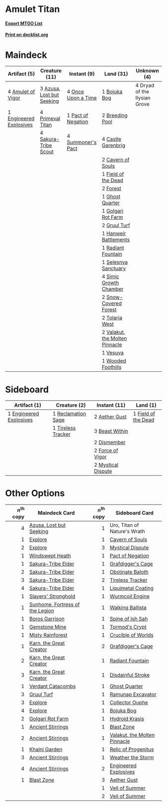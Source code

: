 # Amulet Titan

#### [Export MTGO List](../collection/Amulet%20Titan/Amulet%20Titan.txt)
#### [Print on decklist.org](http://decklist.org/?deckmain=4%09Amulet%20of%20Vigor%0A3%09Azusa,%20Lost%20but%20Seeking%0A1%09Bojuka%20Bog%0A2%09Breeding%20Pool%0A4%09Castle%20Garenbrig%0A2%09Cavern%20of%20Souls%0A4%09Dryad%20of%20the%20Ilysian%20Grove%0A1%09Engineered%20Explosives%0A1%09Field%20of%20the%20Dead%0A2%09Forest%0A1%09Ghost%20Quarter%0A1%09Golgari%20Rot%20Farm%0A2%09Gruul%20Turf%0A1%09Hanweir%20Battlements%0A4%09Once%20Upon%20a%20Time%0A1%09Pact%20of%20Negation%0A4%09Primeval%20Titan%0A1%09Radiant%20Fountain%0A4%09Sakura-Tribe%20Scout%0A1%09Selesnya%20Sanctuary%0A4%09Simic%20Growth%20Chamber%0A2%09Snow-Covered%20Forest%0A4%09Summoner's%20Pact%0A2%09Tolaria%20West%0A2%09Valakut,%20the%20Molten%20Pinnacle%0A1%09Vesuva%0A1%09Wooded%20Foothills&deckside=2%09Aether%20Gust%0A3%09Beast%20Within%0A2%09Dismember%0A1%09Engineered%20Explosives%0A1%09Field%20of%20the%20Dead%0A2%09Force%20of%20Vigor%0A2%09Mystical%20Dispute%0A1%09Reclamation%20Sage%0A1%09Tireless%20Tracker)
# Maindeck

|                                          Artifact (5)                                           |                                           Creature (11)                                            |                                         Instant (9)                                         |                                                Land (31)                                                |        Unknown (4)         |
|-------------------------------------------------------------------------------------------------|----------------------------------------------------------------------------------------------------|---------------------------------------------------------------------------------------------|---------------------------------------------------------------------------------------------------------|----------------------------|
|4 [Amulet of Vigor](http://gatherer.wizards.com/Pages/Card/Details.aspx?multiverseid=191577)     |3 [Azusa, Lost but Seeking](http://gatherer.wizards.com/Pages/Card/Details.aspx?multiverseid=442150)|4 [Once Upon a Time](http://gatherer.wizards.com/Pages/Card/Details.aspx?multiverseid=473131)|1 [Bojuka Bog](http://gatherer.wizards.com/Pages/Card/Details.aspx?multiverseid=376269)                  |4 Dryad of the Ilysian Grove|
|1 [Engineered Explosives](http://gatherer.wizards.com/Pages/Card/Details.aspx?multiverseid=50139)|4 [Primeval Titan](http://gatherer.wizards.com/Pages/Card/Details.aspx?multiverseid=438749)         |1 [Pact of Negation](http://gatherer.wizards.com/Pages/Card/Details.aspx?multiverseid=442057)|2 [Breeding Pool](http://gatherer.wizards.com/Pages/Card/Details.aspx?multiverseid=97088)                |                            |
|                                                                                                 |4 [Sakura-Tribe Scout](http://gatherer.wizards.com/Pages/Card/Details.aspx?multiverseid=74210)      |4 [Summoner's Pact](http://gatherer.wizards.com/Pages/Card/Details.aspx?multiverseid=442178) |4 [Castle Garenbrig](http://gatherer.wizards.com/Pages/Card/Details.aspx?multiverseid=473202)            |                            |
|                                                                                                 |                                                                                                    |                                                                                             |2 [Cavern of Souls](http://gatherer.wizards.com/Pages/Card/Details.aspx?multiverseid=278058)             |                            |
|                                                                                                 |                                                                                                    |                                                                                             |1 [Field of the Dead](http://gatherer.wizards.com/Pages/Card/Details.aspx?multiverseid=467001)           |                            |
|                                                                                                 |                                                                                                    |                                                                                             |2 [Forest](http://gatherer.wizards.com/Pages/Card/Details.aspx?multiverseid=439860)                      |                            |
|                                                                                                 |                                                                                                    |                                                                                             |1 [Ghost Quarter](http://gatherer.wizards.com/Pages/Card/Details.aspx?multiverseid=389534)               |                            |
|                                                                                                 |                                                                                                    |                                                                                             |1 [Golgari Rot Farm](http://gatherer.wizards.com/Pages/Card/Details.aspx?multiverseid=376353)            |                            |
|                                                                                                 |                                                                                                    |                                                                                             |2 [Gruul Turf](http://gatherer.wizards.com/Pages/Card/Details.aspx?multiverseid=420917)                  |                            |
|                                                                                                 |                                                                                                    |                                                                                             |1 [Hanweir Battlements](http://gatherer.wizards.com/Pages/Card/Details.aspx?multiverseid=414511)         |                            |
|                                                                                                 |                                                                                                    |                                                                                             |1 [Radiant Fountain](http://gatherer.wizards.com/Pages/Card/Details.aspx?multiverseid=438810)            |                            |
|                                                                                                 |                                                                                                    |                                                                                             |1 [Selesnya Sanctuary](http://gatherer.wizards.com/Pages/Card/Details.aspx?multiverseid=376492)          |                            |
|                                                                                                 |                                                                                                    |                                                                                             |4 [Simic Growth Chamber](http://gatherer.wizards.com/Pages/Card/Details.aspx?multiverseid=405379)        |                            |
|                                                                                                 |                                                                                                    |                                                                                             |2 [Snow-Covered Forest](http://gatherer.wizards.com/Pages/Card/Details.aspx?multiverseid=121192)         |                            |
|                                                                                                 |                                                                                                    |                                                                                             |2 [Tolaria West](http://gatherer.wizards.com/Pages/Card/Details.aspx?multiverseid=136047)                |                            |
|                                                                                                 |                                                                                                    |                                                                                             |2 [Valakut, the Molten Pinnacle](http://gatherer.wizards.com/Pages/Card/Details.aspx?multiverseid=190400)|                            |
|                                                                                                 |                                                                                                    |                                                                                             |1 [Vesuva](http://gatherer.wizards.com/Pages/Card/Details.aspx?multiverseid=113543)                      |                            |
|                                                                                                 |                                                                                                    |                                                                                             |1 [Wooded Foothills](http://gatherer.wizards.com/Pages/Card/Details.aspx?multiverseid=405116)            |                            |


# Sideboard

|                                          Artifact (1)                                           |                                        Creature (2)                                         |                                        Instant (11)                                         |                                           Land (1)                                           |
|-------------------------------------------------------------------------------------------------|---------------------------------------------------------------------------------------------|---------------------------------------------------------------------------------------------|----------------------------------------------------------------------------------------------|
|1 [Engineered Explosives](http://gatherer.wizards.com/Pages/Card/Details.aspx?multiverseid=50139)|1 [Reclamation Sage](http://gatherer.wizards.com/Pages/Card/Details.aspx?multiverseid=389651)|2 [Aether Gust](http://gatherer.wizards.com/Pages/Card/Details.aspx?multiverseid=466796)     |1 [Field of the Dead](http://gatherer.wizards.com/Pages/Card/Details.aspx?multiverseid=467001)|
|                                                                                                 |1 [Tireless Tracker](http://gatherer.wizards.com/Pages/Card/Details.aspx?multiverseid=409997)|3 [Beast Within](http://gatherer.wizards.com/Pages/Card/Details.aspx?multiverseid=446158)    |                                                                                              |
|                                                                                                 |                                                                                             |2 [Dismember](http://gatherer.wizards.com/Pages/Card/Details.aspx?multiverseid=382182)       |                                                                                              |
|                                                                                                 |                                                                                             |2 [Force of Vigor](http://gatherer.wizards.com/Pages/Card/Details.aspx?multiverseid=464113)  |                                                                                              |
|                                                                                                 |                                                                                             |2 [Mystical Dispute](http://gatherer.wizards.com/Pages/Card/Details.aspx?multiverseid=473020)|                                                                                              |


# Other Options

|*n*<sup>th</sup> copy|                                              Maindeck Card                                               |*n*<sup>th</sup> copy|                                            Sideboard Card                                             |
|--------------------:|----------------------------------------------------------------------------------------------------------|--------------------:|-------------------------------------------------------------------------------------------------------|
|                    4|[Azusa, Lost but Seeking](http://gatherer.wizards.com/Pages/Card/Details.aspx?multiverseid=442150)        |                    1|Uro, Titan of Nature's Wrath                                                                           |
|                    1|[Explore](http://gatherer.wizards.com/Pages/Card/Details.aspx?multiverseid=451098)                        |                    1|[Cavern of Souls](http://gatherer.wizards.com/Pages/Card/Details.aspx?multiverseid=278058)             |
|                    2|[Explore](http://gatherer.wizards.com/Pages/Card/Details.aspx?multiverseid=451098)                        |                    3|[Mystical Dispute](http://gatherer.wizards.com/Pages/Card/Details.aspx?multiverseid=473020)            |
|                    1|[Windswept Heath](http://gatherer.wizards.com/Pages/Card/Details.aspx?multiverseid=405115)                |                    1|[Pact of Negation](http://gatherer.wizards.com/Pages/Card/Details.aspx?multiverseid=442057)            |
|                    1|[Sakura-Tribe Elder](http://gatherer.wizards.com/Pages/Card/Details.aspx?multiverseid=220582)             |                    1|[Grafdigger's Cage](http://gatherer.wizards.com/Pages/Card/Details.aspx?multiverseid=278452)           |
|                    2|[Sakura-Tribe Elder](http://gatherer.wizards.com/Pages/Card/Details.aspx?multiverseid=220582)             |                    1|[Obstinate Baloth](http://gatherer.wizards.com/Pages/Card/Details.aspx?multiverseid=438745)            |
|                    3|[Sakura-Tribe Elder](http://gatherer.wizards.com/Pages/Card/Details.aspx?multiverseid=220582)             |                    2|[Tireless Tracker](http://gatherer.wizards.com/Pages/Card/Details.aspx?multiverseid=409997)            |
|                    4|[Sakura-Tribe Elder](http://gatherer.wizards.com/Pages/Card/Details.aspx?multiverseid=220582)             |                    1|[Liquimetal Coating](http://gatherer.wizards.com/Pages/Card/Details.aspx?multiverseid=389578)          |
|                    1|[Slayers' Stronghold](http://gatherer.wizards.com/Pages/Card/Details.aspx?multiverseid=240170)            |                    1|[Wurmcoil Engine](http://gatherer.wizards.com/Pages/Card/Details.aspx?multiverseid=389756)             |
|                    1|[Sunhome, Fortress of the Legion](http://gatherer.wizards.com/Pages/Card/Details.aspx?multiverseid=455776)|                    1|[Walking Ballista](http://gatherer.wizards.com/Pages/Card/Details.aspx?multiverseid=423848)            |
|                    1|[Boros Garrison](http://gatherer.wizards.com/Pages/Card/Details.aspx?multiverseid=376271)                 |                    1|[Spine of Ish Sah](http://gatherer.wizards.com/Pages/Card/Details.aspx?multiverseid=376514)            |
|                    1|[Gemstone Mine](http://gatherer.wizards.com/Pages/Card/Details.aspx?multiverseid=109761)                  |                    1|[Tormod's Crypt](http://gatherer.wizards.com/Pages/Card/Details.aspx?multiverseid=389723)              |
|                    1|[Misty Rainforest](http://gatherer.wizards.com/Pages/Card/Details.aspx?multiverseid=405102)               |                    1|[Crucible of Worlds](http://gatherer.wizards.com/Pages/Card/Details.aspx?multiverseid=129480)          |
|                    1|[Karn, the Great Creator](http://gatherer.wizards.com/Pages/Card/Details.aspx?multiverseid=460928)        |                    2|[Grafdigger's Cage](http://gatherer.wizards.com/Pages/Card/Details.aspx?multiverseid=278452)           |
|                    2|[Karn, the Great Creator](http://gatherer.wizards.com/Pages/Card/Details.aspx?multiverseid=460928)        |                    1|[Radiant Fountain](http://gatherer.wizards.com/Pages/Card/Details.aspx?multiverseid=438810)            |
|                    3|[Karn, the Great Creator](http://gatherer.wizards.com/Pages/Card/Details.aspx?multiverseid=460928)        |                    1|[Disdainful Stroke](http://gatherer.wizards.com/Pages/Card/Details.aspx?multiverseid=420705)           |
|                    1|[Verdant Catacombs](http://gatherer.wizards.com/Pages/Card/Details.aspx?multiverseid=405113)              |                    1|[Ghost Quarter](http://gatherer.wizards.com/Pages/Card/Details.aspx?multiverseid=389534)               |
|                    3|[Gruul Turf](http://gatherer.wizards.com/Pages/Card/Details.aspx?multiverseid=420917)                     |                    1|[Ramunap Excavator](http://gatherer.wizards.com/Pages/Card/Details.aspx?multiverseid=430818)           |
|                    3|[Explore](http://gatherer.wizards.com/Pages/Card/Details.aspx?multiverseid=451098)                        |                    1|[Collector Ouphe](http://gatherer.wizards.com/Pages/Card/Details.aspx?multiverseid=464107)             |
|                    4|[Explore](http://gatherer.wizards.com/Pages/Card/Details.aspx?multiverseid=451098)                        |                    1|[Bojuka Bog](http://gatherer.wizards.com/Pages/Card/Details.aspx?multiverseid=376269)                  |
|                    2|[Golgari Rot Farm](http://gatherer.wizards.com/Pages/Card/Details.aspx?multiverseid=376353)               |                    1|[Hydroid Krasis](http://gatherer.wizards.com/Pages/Card/Details.aspx?multiverseid=457327)              |
|                    1|[Ancient Stirrings](http://gatherer.wizards.com/Pages/Card/Details.aspx?multiverseid=442148)              |                    1|[Blast Zone](http://gatherer.wizards.com/Pages/Card/Details.aspx?multiverseid=461171)                  |
|                    2|[Ancient Stirrings](http://gatherer.wizards.com/Pages/Card/Details.aspx?multiverseid=442148)              |                    1|[Valakut, the Molten Pinnacle](http://gatherer.wizards.com/Pages/Card/Details.aspx?multiverseid=190400)|
|                    1|[Khalni Garden](http://gatherer.wizards.com/Pages/Card/Details.aspx?multiverseid=220535)                  |                    1|[Relic of Progenitus](http://gatherer.wizards.com/Pages/Card/Details.aspx?multiverseid=174824)         |
|                    3|[Ancient Stirrings](http://gatherer.wizards.com/Pages/Card/Details.aspx?multiverseid=442148)              |                    1|[Weather the Storm](http://gatherer.wizards.com/Pages/Card/Details.aspx?multiverseid=464140)           |
|                    4|[Ancient Stirrings](http://gatherer.wizards.com/Pages/Card/Details.aspx?multiverseid=442148)              |                    2|[Engineered Explosives](http://gatherer.wizards.com/Pages/Card/Details.aspx?multiverseid=50139)        |
|                    1|[Blast Zone](http://gatherer.wizards.com/Pages/Card/Details.aspx?multiverseid=461171)                     |                    3|[Aether Gust](http://gatherer.wizards.com/Pages/Card/Details.aspx?multiverseid=466796)                 |
|                     |                                                                                                          |                    1|[Veil of Summer](http://gatherer.wizards.com/Pages/Card/Details.aspx?multiverseid=466952)              |
|                     |                                                                                                          |                    2|[Veil of Summer](http://gatherer.wizards.com/Pages/Card/Details.aspx?multiverseid=466952)              |

